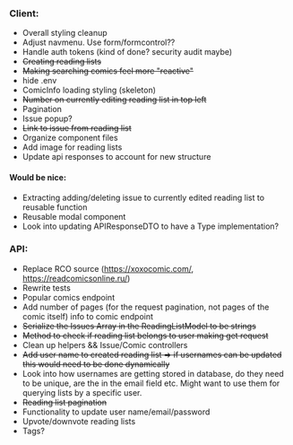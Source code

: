 ### Client:

- Overall styling cleanup
- Adjust navmenu. Use form/formcontrol??
- Handle auth tokens (kind of done? security audit maybe)
- ~~Creating reading lists~~
- ~~Making searching comics feel more "reactive"~~
- hide .env
- ComicInfo loading styling (skeleton)
- ~~Number on currently editing reading list in top left~~
- Pagination
- Issue popup?
- ~~Link to issue from reading list~~
- Organize component files
- Add image for reading lists
- Update api responses to account for new structure

#### Would be nice:

- Extracting adding/deleting issue to currently edited reading list to reusable function
- Reusable modal component
- Look into updating APIResponseDTO to have a Type<T> implementation?

### API:

- Replace RCO source (https://xoxocomic.com/, https://readcomicsonline.ru/)
- Rewrite tests
- Popular comics endpoint
- Add number of pages (for the request pagination, not pages of the comic itself) info to comic endpoint
- ~~Serialize the Issues Array in the ReadingListModel to be strings~~
- ~~Method to check if reading list belongs to user making get request~~
- Clean up helpers && Issue/Comic controllers
- ~~Add user name to created reading list => if usernames can be updated this would need to be done dynamically~~
- Look into how usernames are getting stored in database, do they need to be unique, are the in the email field etc. Might want to use them for querying lists by a specific user.
- ~~Reading list pagination~~
- Functionality to update user name/email/password
- Upvote/downvote reading lists
- Tags?
